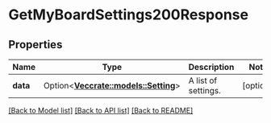 # GetMyBoardSettings200Response

## Properties

Name | Type | Description | Notes
------------ | ------------- | ------------- | -------------
**data** | Option<[**Vec<crate::models::Setting>**](Setting.md)> | A list of settings. | [optional]

[[Back to Model list]](../README.md#documentation-for-models) [[Back to API list]](../README.md#documentation-for-api-endpoints) [[Back to README]](../README.md)


